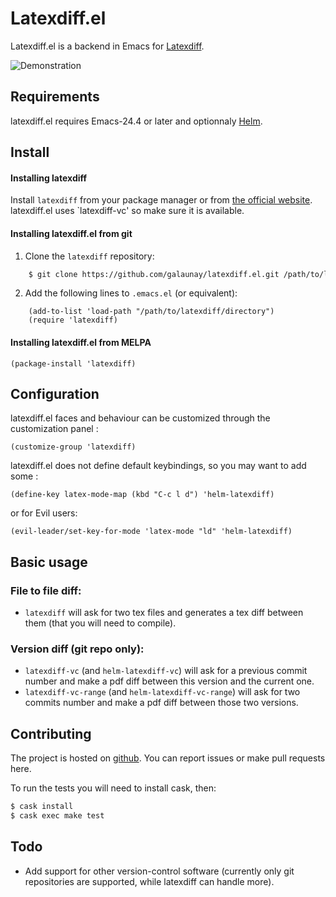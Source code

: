 # Latexdiff.el

Latexdiff.el is a backend in Emacs for [Latexdiff](https://github.com/ftilmann/latexdiff).

![Demonstration](https://raw.githubusercontent.com/galaunay/latexdiff.el/master/doc/latexdiff.gif)

## Requirements

latexdiff.el requires Emacs-24.4 or later
and optionnaly [Helm](https://github.com/emacs-helm/helm).

## Install

#### Installing latexdiff

Install `latexdiff` from your package manager or from
[the official website](https://github.com/ftilmann/latexdiff).
latexdiff.el uses `latexdiff-vc' so make sure it is available.

#### Installing latexdiff.el from git

  1. Clone the `latexdiff` repository:

```bash
    $ git clone https://github.com/galaunay/latexdiff.el.git /path/to/latexdiff/directory
```

  2. Add the following lines to `.emacs.el` (or equivalent):

```elisp
    (add-to-list 'load-path "/path/to/latexdiff/directory")
    (require 'latexdiff)
```

#### Installing latexdiff.el from MELPA

```elisp
(package-install 'latexdiff)
```

## Configuration

latexdiff.el faces and behaviour can be customized through the customization panel :

```elisp
(customize-group 'latexdiff)
```

latexdiff.el does not define default keybindings, so you may want to add
some :

```elisp
(define-key latex-mode-map (kbd "C-c l d") 'helm-latexdiff)
```

or for Evil users:

```elisp
(evil-leader/set-key-for-mode 'latex-mode "ld" 'helm-latexdiff)
```

## Basic usage

### File to file diff:

- `latexdiff` will ask for two tex files and generates a tex diff between
  them (that you will need to compile).

### Version diff (git repo only):

- `latexdiff-vc` (and `helm-latexdiff-vc`) will ask for a previous commit
  number and make a pdf diff between this version and the current one.
- `latexdiff-vc-range` (and `helm-latexdiff-vc-range`) will ask for two
  commits number and make a pdf diff between those two versions.

## Contributing

The project is hosted on [github](https://github.com/galaunay/latexdiff.el).
You can report issues or make pull requests here.

To run the tests you will need to install cask, then:

```bash
$ cask install
$ cask exec make test
```

## Todo
 - Add support for other version-control software (currently only git repositories are supported, while latexdiff can handle more).
